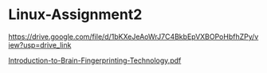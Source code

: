 # Linux-Assignment2
https://drive.google.com/file/d/1bKXeJeAoWrJ7C4BkbEpVXBOPoHbfhZPy/view?usp=drive_link

[Introduction-to-Brain-Fingerprinting-Technology.pdf](https://github.com/bhavitharao03/Linux-Assignment2/files/13927231/Introduction-to-Brain-Fingerprinting-Technology.pdf)
